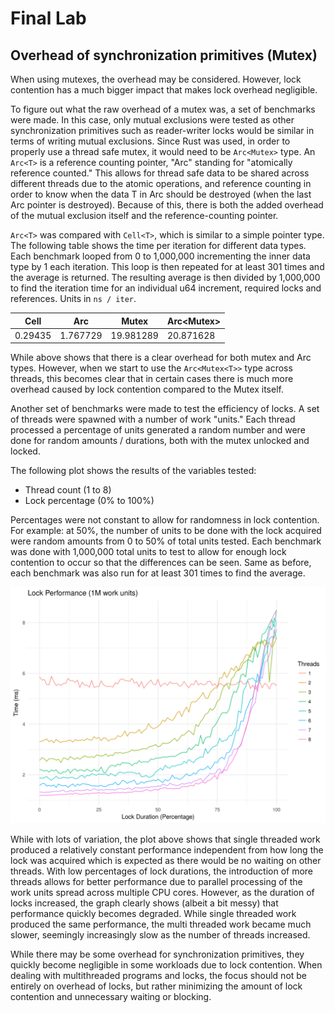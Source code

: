# Final Lab

## Overhead of synchronization primitives (Mutex)

When using mutexes, the overhead may be considered. However, lock contention has a much bigger impact that makes lock overhead negligible.

To figure out what the raw overhead of a mutex was, a set of benchmarks were made. In this case, only mutual exclusions were tested as other synchronization primitives such as reader-writer locks would be similar in terms of writing mutual exclusions. Since Rust was used, in order to properly use a thread safe mutex, it would need to be `Arc<Mutex>` type. An `Arc<T>` is a reference counting pointer, "Arc" standing for "atomically reference counted." This allows for thread safe data to be shared across different threads due to the atomic operations, and reference counting in order to know when the data T in Arc<T> should be destroyed (when the last Arc pointer is destroyed). Because of this, there is both the added overhead of the mutual exclusion itself and the reference-counting pointer.

`Arc<T>` was compared with `Cell<T>`, which is similar to a simple pointer type. The following table shows the time per iteration for different data types. Each benchmark looped from 0 to 1,000,000 incrementing the inner data type by 1 each iteration. This loop is then repeated for at least 301 times and the average is returned. The resulting average is then divided by 1,000,000 to find the iteration time for an individual u64 increment, required locks and references. Units in `ns / iter`.

| Cell<u64> | Arc<u64> | Mutex<u64> | Arc<Mutex<u64>> |
| --------- | -------- | ---------- | --------------- |
| 0.29435   | 1.767729 | 19.981289  | 20.871628       |

While above shows that there is a clear overhead for both mutex and Arc types. However, when we start to use the `Arc<Mutex<T>>` type across threads, this becomes clear that in certain cases there is much more overhead caused by lock contention compared to the Mutex itself.

Another set of benchmarks were made to test the efficiency of locks. A set of threads were spawned with a number of work "units." Each thread processed a percentage of units generated a random number and were done for random amounts / durations, both with the mutex unlocked and locked.

The following plot shows the results of the variables tested:

* Thread count (1 to 8)
* Lock percentage (0% to 100%)

Percentages were not constant to allow for randomness in lock contention. For example: at 50%, the number of units to be done with the lock acquired were random amounts from 0 to 50% of total units tested. Each benchmark was done with 1,000,000 total units to test to allow for enough lock contention to occur so that the differences can be seen. Same as before, each benchmark was also run for at least 301 times to find the average.

![Plot](plot.png)

While with lots of variation, the plot above shows that single threaded work produced a relatively constant performance independent from how long the lock was acquired which is expected as there would be no waiting on other threads. With low percentages of lock durations, the introduction of more threads allows for better performance due to parallel processing of the work units spread across multiple CPU cores. However, as the duration of locks increased, the graph clearly shows (albeit a bit messy) that performance quickly becomes degraded. While single threaded work produced the same performance, the multi threaded work became much slower, seemingly increasingly slow as the number of threads increased.

While there may be some overhead for synchronization primitives, they quickly become negligible in some workloads due to lock contention. When dealing with multithreaded programs and locks, the focus should not be entirely on overhead of locks, but rather minimizing the amount of lock contention and unnecessary waiting or blocking.
